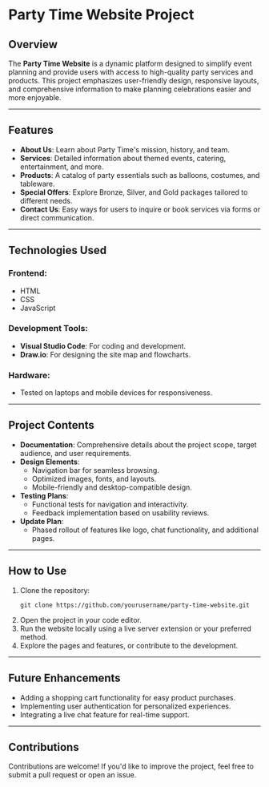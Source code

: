 # Party Time Website Project

## Overview
The **Party Time Website** is a dynamic platform designed to simplify event planning and provide users with access to high-quality party services and products. This project emphasizes user-friendly design, responsive layouts, and comprehensive information to make planning celebrations easier and more enjoyable.

---

## Features
- **About Us**: Learn about Party Time's mission, history, and team.
- **Services**: Detailed information about themed events, catering, entertainment, and more.
- **Products**: A catalog of party essentials such as balloons, costumes, and tableware.
- **Special Offers**: Explore Bronze, Silver, and Gold packages tailored to different needs.
- **Contact Us**: Easy ways for users to inquire or book services via forms or direct communication.

---

## Technologies Used
### Frontend:
- HTML
- CSS
- JavaScript

### Development Tools:
- **Visual Studio Code**: For coding and development.
- **Draw.io**: For designing the site map and flowcharts.

### Hardware:
- Tested on laptops and mobile devices for responsiveness.

---

## Project Contents
- **Documentation**: Comprehensive details about the project scope, target audience, and user requirements.
- **Design Elements**:
  - Navigation bar for seamless browsing.
  - Optimized images, fonts, and layouts.
  - Mobile-friendly and desktop-compatible design.
- **Testing Plans**:
  - Functional tests for navigation and interactivity.
  - Feedback implementation based on usability reviews.
- **Update Plan**:
  - Phased rollout of features like logo, chat functionality, and additional pages.

---

## How to Use
1. Clone the repository:
   ```
   git clone https://github.com/yourusername/party-time-website.git
   ```
2. Open the project in your code editor.
3. Run the website locally using a live server extension or your preferred method.
4. Explore the pages and features, or contribute to the development.

---

## Future Enhancements
- Adding a shopping cart functionality for easy product purchases.
- Implementing user authentication for personalized experiences.
- Integrating a live chat feature for real-time support.

---

## Contributions
Contributions are welcome! If you'd like to improve the project, feel free to submit a pull request or open an issue.


